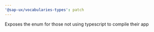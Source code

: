 ```yaml
---
'@sap-ux/vocabularies-types': patch
---
```


Exposes the enum for those not using typescript to compile their app
